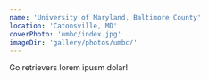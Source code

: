 ```yaml
---
name: 'University of Maryland, Baltimore County'
location: 'Catonsville, MD'
coverPhoto: 'umbc/index.jpg'
imageDir: 'gallery/photos/umbc/'
---
```


Go retrievers lorem ipusm dolar!
